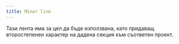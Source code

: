 ```yaml
---
title: Minor line
---
```


Тази лента има за цел да бъде използвана, като придаващ второстепенен характер на дадена секция към съответен проект.